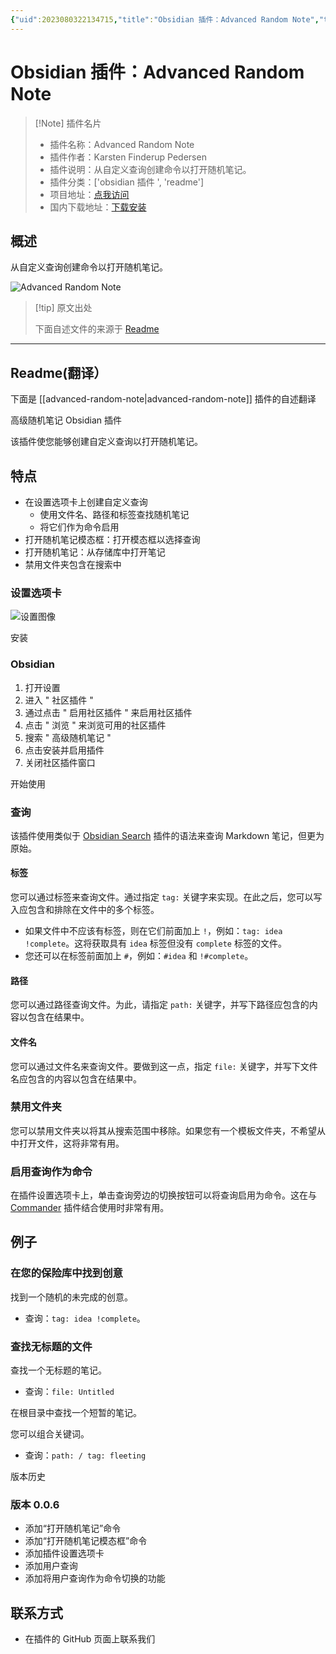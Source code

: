 ```yaml
---
{"uid":2023080322134715,"title":"Obsidian 插件：Advanced Random Note","tags":["obsidian插件","readme"],"description":"从自定义查询创建命令以打开随机笔记。","author":"AI","type":"readme","draft":false,"editable":false,"modified":20230101000000,"dg-publish":true,"permalink":"/lake-of-knowledge/10-obsidian/obsidian/readme/advanced-random-note-readme/","dgPassFrontmatter":true}
---
```



# Obsidian 插件：Advanced Random Note

> [!Note] 插件名片
> - 插件名称：Advanced Random Note
> - 插件作者：Karsten Finderup Pedersen
> - 插件说明：从自定义查询创建命令以打开随机笔记。
> - 插件分类：['obsidian 插件 ', 'readme']
> - 项目地址：[点我访问](https://github.com/karstenpedersen/obsidian-advanced-random-note)
> - 国内下载地址：[下载安装](https://pkmer.cn/products/plugin/pluginMarket/?advanced-random-note)

## 概述

从自定义查询创建命令以打开随机笔记。

![Advanced Random Note](https://cdn.pkmer.cn/covers/advanced-random-note.png!pkmer)

> [!tip] 原文出处
>
>下面自述文件的来源于 [Readme](https://ghproxy.net/https://raw.githubusercontent.com/karstenpedersen/obsidian-advanced-random-note/master/README.md)
>

---

## Readme(翻译）

下面是 [[advanced-random-note\|advanced-random-note]] 插件的自述翻译

高级随机笔记 Obsidian 插件

该插件使您能够创建自定义查询以打开随机笔记。

## 特点

- 在设置选项卡上创建自定义查询
    - 使用文件名、路径和标签查找随机笔记
    - 将它们作为命令启用
- 打开随机笔记模态框：打开模态框以选择查询
- 打开随机笔记：从存储库中打开笔记
- 禁用文件夹包含在搜索中

### 设置选项卡

![设置图像](https://raw.githubusercontent.com/karstenpedersen/obsidian-advanced-random-note/master/settings-screenshot.png)

安装

### Obsidian

1. 打开设置
2. 进入 " 社区插件 "
3. 通过点击 " 启用社区插件 " 来启用社区插件
4. 点击 " 浏览 " 来浏览可用的社区插件
5. 搜索 " 高级随机笔记 "
6. 点击安装并启用插件
7. 关闭社区插件窗口

开始使用

### 查询

该插件使用类似于 [Obsidian Search](https://help.obsidian.md/Plugins/Search) 插件的语法来查询 Markdown 笔记，但更为原始。

#### 标签

您可以通过标签来查询文件。通过指定 `tag:` 关键字来实现。在此之后，您可以写入应包含和排除在文件中的多个标签。

- 如果文件中不应该有标签，则在它们前面加上 `!`，例如：`tag: idea !complete`。这将获取具有 `idea` 标签但没有 `complete` 标签的文件。
- 您还可以在标签前面加上 `#`，例如：`#idea` 和 `!#complete`。

#### 路径

您可以通过路径查询文件。为此，请指定 `path:` 关键字，并写下路径应包含的内容以包含在结果中。

#### 文件名

您可以通过文件名来查询文件。要做到这一点，指定 `file:` 关键字，并写下文件名应包含的内容以包含在结果中。

### 禁用文件夹

您可以禁用文件夹以将其从搜索范围中移除。如果您有一个模板文件夹，不希望从中打开文件，这将非常有用。

### 启用查询作为命令

在插件设置选项卡上，单击查询旁边的切换按钮可以将查询启用为命令。这在与 [Commander](https://github.com/phibr0/obsidian-commander) 插件结合使用时非常有用。

## 例子

### 在您的保险库中找到创意

找到一个随机的未完成的创意。

- 查询：`tag: idea !complete`。

### 查找无标题的文件

查找一个无标题的笔记。

- 查询：`file: Untitled`

在根目录中查找一个短暂的笔记。

您可以组合关键词。

- 查询：`path: / tag: fleeting`

版本历史

### 版本 0.0.6

- 添加“打开随机笔记”命令
- 添加“打开随机笔记模态框”命令
- 添加插件设置选项卡
- 添加用户查询
- 添加将用户查询作为命令切换的功能

## 联系方式

- 在插件的 GitHub 页面上联系我们



